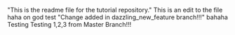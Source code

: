 "This is the readme file for the tutorial repository."
This is an edit to the file haha
on god test
"Change added in dazzling_new_feature branch!!!" bahaha
Testing Testing 1,2,3 from Master Branch!!!
